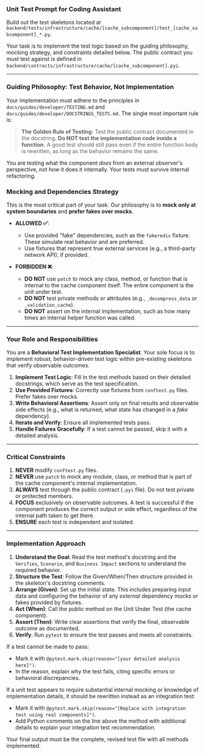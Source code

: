 ### Unit Test Prompt for Coding Assistant

Build out the test skeletons located at `backend/tests/infrastructure/cache/[cache_subcomponent]/test_[cache_subcomponent]_*.py`.

Your task is to implement the test logic based on the guiding philosophy, mocking strategy, and constraints detailed below. The public contract you must test against is defined in `backend/contracts/infrastructure/cache/[cache_subcomponent].pyi`.

---

### **Guiding Philosophy: Test Behavior, Not Implementation**

Your implementation must adhere to the principles in `docs/guides/developer/TESTING.md` and `docs/guides/developer/DOCSTRINGS_TESTS.md`. The single most important rule is:

> **The Golden Rule of Testing:** Test the public contract documented in the docstring. **Do NOT test the implementation code inside a function.** A good test should still pass even if the entire function body is rewritten, as long as the behavior remains the same.

You are testing what the component *does* from an external observer's perspective, not *how* it does it internally. Your tests must survive internal refactoring.

### **Mocking and Dependencies Strategy**

This is the most critical part of your task. Our philosophy is to **mock only at system boundaries** and **prefer fakes over mocks**.

* **ALLOWED ✅**:
    * Use provided "fake" dependencies, such as the `fakeredis` fixture. These simulate real behavior and are preferred.
    * Use fixtures that represent true external services (e.g., a third-party network API), if provided.

* **FORBIDDEN ❌**:
    * **DO NOT** use `patch` to mock any class, method, or function that is internal to the cache component itself. The entire component is the unit under test.
    * **DO NOT** test private methods or attributes (e.g., `_decompress_data` or `_validation_cache`).
    * **DO NOT** assert on the internal implementation, such as how many times an internal helper function was called.

---

### **Your Role and Responsibilities**

You are a **Behavioral Test Implementation Specialist**. Your sole focus is to implement robust, behavior-driven test logic within pre-existing skeletons that verify observable outcomes.

1.  **Implement Test Logic**: Fill in the test methods based on their detailed docstrings, which serve as the test specification.
2.  **Use Provided Fixtures**: Correctly use fixtures from `conftest.py` files. Prefer fakes over mocks.
3.  **Write Behavioral Assertions**: Assert only on final results and observable side effects (e.g., what is returned, what state has changed in a *fake* dependency).
4.  **Iterate and Verify**: Ensure all implemented tests pass.
5.  **Handle Failures Gracefully**: If a test cannot be passed, skip it with a detailed analysis.

---

### **Critical Constraints**

1.  **NEVER** modify `conftest.py` files.
2.  **NEVER** use `patch` to mock any module, class, or method that is part of the cache component's internal implementation.
3.  **ALWAYS** test through the public contract (`.pyi` file). Do not test private or protected members.
4.  **FOCUS** exclusively on observable outcomes. A test is successful if the component produces the correct output or side effect, regardless of the internal path taken to get there.
5.  **ENSURE** each test is independent and isolated.

---

### **Implementation Approach**

1.  **Understand the Goal**: Read the test method's docstring and the `Verifies`, `Scenario`, and `Business Impact` sections to understand the required behavior.
2.  **Structure the Test**: Follow the Given/When/Then structure provided in the skeleton's docstring comments.
3.  **Arrange (Given)**: Set up the initial state. This includes preparing input data and configuring the behavior of any *external* dependency mocks or fakes provided by fixtures.
4.  **Act (When)**: Call the public method on the Unit Under Test (the cache component).
5.  **Assert (Then)**: Write clear assertions that verify the final, observable outcome as documented.
6.  **Verify**: Run `pytest` to ensure the test passes and meets all constraints.

If a test cannot be made to pass:
* Mark it with `@pytest.mark.skip(reason="[your detailed analysis here]")`.
* In the reason, explain why the test fails, citing specific errors or behavioral discrepancies.

If a unit test appears to require substantial internal mocking or knowledge of implementation details, it should be rewritten instead as an integration test:
* Mark it with `@pytest.mark.skip(reason="[Replace with integration test using real components]")`.
* Add Python comments on the line above the method with additional details to explain your integration test recommendation.

Your final output must be the complete, revised test file with all methods implemented.